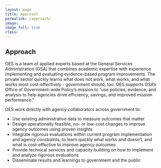```yaml
---
layout: page
title: Approach
permalink: /approach/
image:
image_full: true
class:
---
```

## Approach 

OES is a team of applied experts based at the General Services Administration (GSA) that combines academic expertise with experience implementing and evaluating evidence-based program improvements. The private sector quickly learns what does not work,  what works, and what works most cost-effectively - government should, too.  OES supports GSA’s Office of Government-wide Policy’s mission to “use policies, evidence, and analysis to help agencies drive efficiency, savings, and improved mission performance.”


OES work directly with agency collaborators across government to:
- Use existing administrative data to measure outcomes that matter
- Design operationally feasible, no- or low-cost changes to improve agency outcomes using proven insights
- Integrate rigorous evaluations within current program implementation and agency constraints, to learn quickly what works and doesn’t, and what is cost-effective to improve agency outcomes
- Provide technical services and capacity building on how to implement and analyze rigorous evaluations
- Disseminate results and learnings to government and the public

